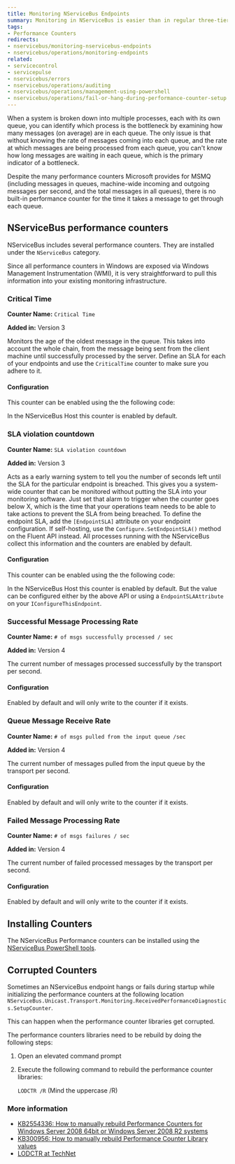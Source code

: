 ```yaml
---
title: Monitoring NServiceBus Endpoints
summary: Monitoring in NServiceBus is easier than in regular three-tier systems due to queuing and message-based communication.
tags:
- Performance Counters
redirects:
- nservicebus/monitoring-nservicebus-endpoints
- nservicebus/operations/monitoring-endpoints
related:
- servicecontrol
- servicepulse
- nservicebus/errors
- nservicebus/operations/auditing
- nservicebus/operations/management-using-powershell
- nservicebus/operations/fail-or-hang-during-performance-counter-setup
---
```


When a system is broken down into multiple processes, each with its own queue, you can identify which process is the bottleneck by examining how many messages (on average) are in each queue. The only issue is that without knowing the rate of messages coming into each queue, and the rate at which messages are being processed from each queue, you can't know how long messages are waiting in each queue, which is the primary indicator of a bottleneck.

Despite the many performance counters Microsoft provides for MSMQ (including messages in queues, machine-wide incoming and outgoing messages per second, and the total messages in all queues), there is no built-in performance counter for the time it takes a message to get through each queue.


## NServiceBus performance counters

NServiceBus includes several performance counters. They are installed under the `NServiceBus` category.

Since all performance counters in Windows are exposed via Windows Management Instrumentation (WMI), it is very straightforward to pull this information into your existing monitoring infrastructure.


### Critical Time

**Counter Name:** `Critical Time`

**Added in:** Version 3

Monitors the age of the oldest message in the queue. This takes into account the whole chain, from the message being sent from the client machine until successfully processed by the server. Define an SLA for each of your endpoints and use the `CriticalTime` counter to make sure you adhere to it.


#### Configuration

This counter can be enabled using the the following code:

<!-- import enable-criticaltime -->

In the NServiceBus Host this counter is enabled by default. 


### SLA violation countdown

**Counter Name:** `SLA violation countdown`

**Added in:** Version 3

Acts as a early warning system to tell you the number of seconds left until the SLA for the particular endpoint is breached. This gives you a system-wide counter that can be monitored without putting the SLA into your monitoring software. Just set that alarm to trigger when the counter goes below X, which is the time that your operations team needs to be able to take actions to prevent the SLA from being breached. To define the endpoint SLA, add the `[EndpointSLA]` attribute on your endpoint configuration. If self-hosting, use the `Configure.SetEndpointSLA()` method on the Fluent API instead. All processes running with the NServiceBus collect this information and the counters are enabled by default.


#### Configuration

This counter can be enabled using the the following code:

<!-- import enable-criticaltime -->

In the NServiceBus Host this counter is enabled by default. But the value can be configured either by the above API or using a `EndpointSLAAttribute` on your `IConfigureThisEndpoint`.

<!-- import enable-sla-host-attribute -->


### Successful Message Processing Rate

**Counter Name:** `# of msgs successfully processed / sec`

**Added in:** Version 4

The current number of messages processed successfully by the transport per second. 

#### Configuration

Enabled by default and will only write to the counter if it exists.


### Queue Message Receive Rate

**Counter Name:** `# of msgs pulled from the input queue /sec`

**Added in:** Version 4

The current number of messages pulled from the input queue by the transport per second. 


#### Configuration

Enabled by default and will only write to the counter if it exists.


### Failed Message Processing Rate

**Counter Name:** `# of msgs failures / sec`

**Added in:** Version 4

The current number of failed processed messages by the transport per second. 


#### Configuration

Enabled by default and will only write to the counter if it exists.


## Installing Counters

The NServiceBus Performance counters can be installed using the [NServiceBus PowerShell tools](management-using-powershell.md).


## Corrupted Counters

Sometimes an NServiceBus endpoint hangs or fails during startup while initializing the performance counters at the following location `NServiceBus.Unicast.Transport.Monitoring.ReceivedPerformanceDiagnostics.SetupCounter`.

This can happen when the performance counter libraries get corrupted.

The performance counters libraries need to be rebuild by doing the following steps:

1. Open an elevated command prompt
2. Execute the following command to rebuild the performance counter libraries:

    `LODCTR /R`  (Mind the uppercase /R)


### More information

* [KB2554336: How to manually rebuild Performance Counters for Windows Server 2008 64bit or Windows Server 2008 R2 systems](http://support.microsoft.com/kb/2554336)
* [KB300956: How to manually rebuild Performance Counter Library values](https://support.microsoft.com/kb/300956) 
* [LODCTR at TechNet](https://technet.microsoft.com/en-us/library/bb490926.aspx)
